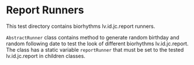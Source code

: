 # Report Runners

This test directory contains biorhythms lv.id.jc.report runners.

`AbstractRunner` class contains method to generate random birthday and random following date to test the look of
different biorhythms lv.id.jc.report. The class has a static variable `reportRunner` that must be set to the tested lv.id.jc.report in
children classes. 


